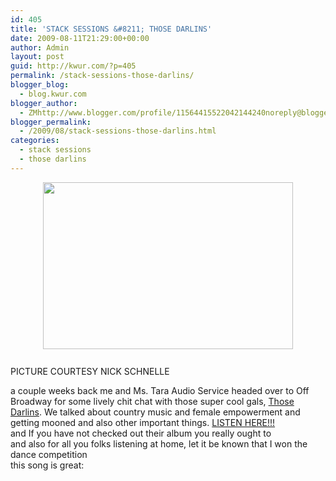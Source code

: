 ```yaml
---
id: 405
title: 'STACK SESSIONS &#8211; THOSE DARLINS'
date: 2009-08-11T21:29:00+00:00
author: Admin
layout: post
guid: http://kwur.com/?p=405
permalink: /stack-sessions-those-darlins/
blogger_blog:
  - blog.kwur.com
blogger_author:
  - ZMhttp://www.blogger.com/profile/11564415522042144240noreply@blogger.com
blogger_permalink:
  - /2009/08/stack-sessions-those-darlins.html
categories:
  - stack sessions
  - those darlins
---
```

<div class="pf-content">
  <p>
    <a onblur="try {parent.deselectBloggerImageGracefully();} catch(e) {}" href="http://www.kwur.com/blog/uploaded_images/IMG_8429-copy2-771282.jpg"><img style="display:block; margin:0px auto 10px; text-align:center;cursor:pointer; cursor:hand;width: 400px; height: 267px;" src="http://www.kwur.com/blog/uploaded_images/IMG_8429-copy2-771199.jpg" border="0" alt="" /></a><br />PICTURE COURTESY NICK SCHNELLE
  </p>
  
  <p>
    a couple weeks back me and Ms. Tara Audio Service headed over to Off Broadway for some lively chit chat with those super cool gals, <a href="http://www.myspace.com/darlins">Those Darlins</a>. We talked about country music and female empowerment and getting mooned and also other important things. <a href="http://www.megaupload.com/?d=XZUSPLDH">LISTEN HERE!!!</a><br />and If you have not checked out their album you really ought to<br />and also for all you folks listening at home, let it be known that I won the dance competition<br />this song is great:<br />
  </p>
</div>